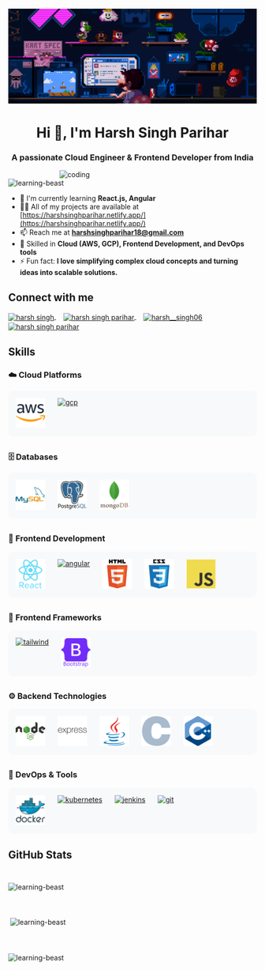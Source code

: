 ![logo](https://github.com/Learning-beast/Learning-beast/blob/main/mario.gif)

<h1 align="center">Hi 👋, I'm Harsh Singh Parihar</h1>
<h3 align="center">A passionate Cloud Engineer & Frontend Developer from India</h3>

<img align="right" alt="coding" width="400" src="https://user-images.githubusercontent.com/55389276/140866485-8fb1c876-9a8f-4d6a-98dc-08c4981eaf70.gif">

<p align="left"> <img src="https://komarev.com/ghpvc/?username=learning-beast&label=Profile%20views&color=0e75b6&style=flat" alt="learning-beast" /> </p>

- 🌱 I'm currently learning **React.js, Angular**
- 👨‍💻 All of my projects are available at [https://harshsinghparihar.netlify.app/](https://harshsinghparihar.netlify.app/)
- 📫 Reach me at **harshsinghparihar18@gmail.com**
- 💼 Skilled in **Cloud (AWS, GCP), Frontend Development, and DevOps tools**
- ⚡ Fun fact: **I love simplifying complex cloud concepts and turning ideas into scalable solutions.**

## Connect with me

<p align="left" style="margin-bottom: 30px;">
  <a href="https://twitter.com/harsh singh" target="blank" style="margin-right: 15px;">
    <img align="center" src="https://raw.githubusercontent.com/rahuldkjain/github-profile-readme-generator/master/src/images/icons/Social/twitter.svg" alt="harsh singh" height="30" width="40" />
  </a>
  <a href="https://linkedin.com/in/harsh singh parihar" target="blank" style="margin-right: 15px;">
    <img align="center" src="https://raw.githubusercontent.com/rahuldkjain/github-profile-readme-generator/master/src/images/icons/Social/linked-in-alt.svg" alt="harsh singh parihar" height="30" width="40" />
  </a>
  <a href="https://instagram.com/harsh__singh06" target="blank" style="margin-right: 15px;">
    <img align="center" src="https://raw.githubusercontent.com/rahuldkjain/github-profile-readme-generator/master/src/images/icons/Social/instagram.svg" alt="harsh__singh06" height="30" width="40" />
  </a>
  <a href="https://leetcode.com/u/harshsinghparihar/" target="blank">
    <img align="center" src="https://raw.githubusercontent.com/rahuldkjain/github-profile-readme-generator/master/src/images/icons/Social/leet-code.svg" alt="harsh singh parihar" height="30" width="40" />
  </a>
</p>

## Skills

### ☁️ Cloud Platforms
<p align="left" style="display: flex; gap: 25px; flex-wrap: wrap; margin-bottom: 30px; padding: 15px; background: #f8f9fa; border-radius: 10px;">
  <a href="https://aws.amazon.com" target="_blank" rel="noreferrer"> 
    <img src="https://raw.githubusercontent.com/devicons/devicon/master/icons/amazonwebservices/amazonwebservices-original-wordmark.svg" alt="aws" width="60" height="60"/> 
  </a>
  <a href="https://cloud.google.com" target="_blank" rel="noreferrer"> 
    <img src="https://www.vectorlogo.zone/logos/google_cloud/google_cloud-icon.svg" alt="gcp" width="60" height="60"/> 
  </a>
</p>

### 🗄️ Databases
<p align="left" style="display: flex; gap: 25px; flex-wrap: wrap; margin-bottom: 30px; padding: 15px; background: #f8f9fa; border-radius: 10px;">
  <a href="https://www.mysql.com/" target="_blank" rel="noreferrer"> 
    <img src="https://raw.githubusercontent.com/devicons/devicon/master/icons/mysql/mysql-original-wordmark.svg" alt="mysql" width="60" height="60"/> 
  </a>
  <a href="https://www.postgresql.org" target="_blank" rel="noreferrer"> 
    <img src="https://raw.githubusercontent.com/devicons/devicon/master/icons/postgresql/postgresql-original-wordmark.svg" alt="postgresql" width="60" height="60"/> 
  </a>
  <a href="https://www.mongodb.com/" target="_blank" rel="noreferrer"> 
    <img src="https://raw.githubusercontent.com/devicons/devicon/master/icons/mongodb/mongodb-original-wordmark.svg" alt="mongodb" width="60" height="60"/> 
  </a>
</p>

### 🎨 Frontend Development
<p align="left" style="display: flex; gap: 25px; flex-wrap: wrap; margin-bottom: 30px; padding: 15px; background: #f8f9fa; border-radius: 10px;">
  <a href="https://reactjs.org/" target="_blank" rel="noreferrer"> 
    <img src="https://raw.githubusercontent.com/devicons/devicon/master/icons/react/react-original-wordmark.svg" alt="react" width="60" height="60"/> 
  </a>
  <a href="https://angular.io" target="_blank" rel="noreferrer"> 
    <img src="https://angular.io/assets/images/logos/angular/angular.svg" alt="angular" width="60" height="60"/> 
  </a>
  <a href="https://www.w3.org/html/" target="_blank" rel="noreferrer"> 
    <img src="https://raw.githubusercontent.com/devicons/devicon/master/icons/html5/html5-original-wordmark.svg" alt="html5" width="60" height="60"/> 
  </a>
  <a href="https://www.w3schools.com/css/" target="_blank" rel="noreferrer"> 
    <img src="https://raw.githubusercontent.com/devicons/devicon/master/icons/css3/css3-original-wordmark.svg" alt="css3" width="60" height="60"/> 
  </a>
  <a href="https://developer.mozilla.org/en-US/docs/Web/JavaScript" target="_blank" rel="noreferrer"> 
    <img src="https://raw.githubusercontent.com/devicons/devicon/master/icons/javascript/javascript-original.svg" alt="javascript" width="60" height="60"/> 
  </a>
</p>

### 🎨 Frontend Frameworks
<p align="left" style="display: flex; gap: 25px; flex-wrap: wrap; margin-bottom: 30px; padding: 15px; background: #f8f9fa; border-radius: 10px;">
  <a href="https://tailwindcss.com/" target="_blank" rel="noreferrer"> 
    <img src="https://www.vectorlogo.zone/logos/tailwindcss/tailwindcss-icon.svg" alt="tailwind" width="60" height="60"/> 
  </a>
  <a href="https://getbootstrap.com" target="_blank" rel="noreferrer"> 
    <img src="https://raw.githubusercontent.com/devicons/devicon/master/icons/bootstrap/bootstrap-plain-wordmark.svg" alt="bootstrap" width="60" height="60"/> 
  </a>
</p>

### ⚙️ Backend Technologies
<p align="left" style="display: flex; gap: 25px; flex-wrap: wrap; margin-bottom: 30px; padding: 15px; background: #f8f9fa; border-radius: 10px;">
  <a href="https://nodejs.org" target="_blank" rel="noreferrer"> 
    <img src="https://raw.githubusercontent.com/devicons/devicon/master/icons/nodejs/nodejs-original-wordmark.svg" alt="nodejs" width="60" height="60"/> 
  </a>
  <a href="https://expressjs.com" target="_blank" rel="noreferrer"> 
    <img src="https://raw.githubusercontent.com/devicons/devicon/master/icons/express/express-original-wordmark.svg" alt="express" width="60" height="60"/> 
  </a>
  <a href="https://www.java.com" target="_blank" rel="noreferrer"> 
    <img src="https://raw.githubusercontent.com/devicons/devicon/master/icons/java/java-original.svg" alt="java" width="60" height="60"/> 
  </a>
  <a href="https://www.cprogramming.com/" target="_blank" rel="noreferrer"> 
    <img src="https://raw.githubusercontent.com/devicons/devicon/master/icons/c/c-original.svg" alt="c" width="60" height="60"/> 
  </a>
  <a href="https://www.w3schools.com/cpp/" target="_blank" rel="noreferrer"> 
    <img src="https://raw.githubusercontent.com/devicons/devicon/master/icons/cplusplus/cplusplus-original.svg" alt="cplusplus" width="60" height="60"/> 
  </a>
</p>

### 🚀 DevOps & Tools
<p align="left" style="display: flex; gap: 25px; flex-wrap: wrap; margin-bottom: 30px; padding: 15px; background: #f8f9fa; border-radius: 10px;">
  <a href="https://www.docker.com/" target="_blank" rel="noreferrer"> 
    <img src="https://raw.githubusercontent.com/devicons/devicon/master/icons/docker/docker-original-wordmark.svg" alt="docker" width="60" height="60"/> 
  </a>
  <a href="https://kubernetes.io" target="_blank" rel="noreferrer"> 
    <img src="https://www.vectorlogo.zone/logos/kubernetes/kubernetes-icon.svg" alt="kubernetes" width="60" height="60"/> 
  </a>
  <a href="https://www.jenkins.io" target="_blank" rel="noreferrer"> 
    <img src="https://www.vectorlogo.zone/logos/jenkins/jenkins-icon.svg" alt="jenkins" width="60" height="60"/> 
  </a>
  <a href="https://git-scm.com/" target="_blank" rel="noreferrer"> 
    <img src="https://www.vectorlogo.zone/logos/git-scm/git-scm-icon.svg" alt="git" width="60" height="60"/> 
  </a>
</p>

## GitHub Stats

<div style="display: flex; flex-direction: column; gap: 25px; margin-top: 30px;">
  <p><img align="left" src="https://github-readme-stats.vercel.app/api/top-langs?username=learning-beast&show_icons=true&locale=en&layout=compact" alt="learning-beast" width="400" /></p>
  
  <p>&nbsp;<img align="center" src="https://github-readme-stats.vercel.app/api?username=learning-beast&show_icons=true&locale=en" alt="learning-beast" width="400" /></p>
  
  <p><img align="center" src="https://github-readme-streak-stats.herokuapp.com/?user=learning-beast&" alt="learning-beast" width="400" /></p>
</div>
